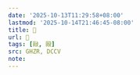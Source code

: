 ```yaml
---
date: '2025-10-13T11:29:58+08:00'
lastmod: '2025-10-14T21:46:45-08:00'
title: 󰣸
url: 󰣸
tags: [敺, 毆]
src: GHZR, DCCV
note:
---
```

